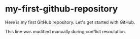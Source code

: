 # my-first-github-repository
Here is my first GitHub repository. Let's get started with GitHub.

This line was modified manually during conflict resoulution.
